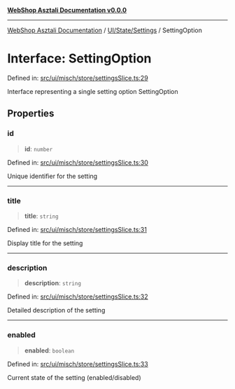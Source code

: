 [**WebShop Asztali Documentation v0.0.0**](../../../../README.md)

***

[WebShop Asztali Documentation](../../../../modules.md) / [UI/State/Settings](../README.md) / SettingOption

# Interface: SettingOption

Defined in: [src/ui/misch/store/settingsSlice.ts:29](https://github.com/yourusername/webshop_asztali/blob/6cd6b8ff5f7d5531f80a92ddbde9cd7ab8ecd569/src/ui/misch/store/settingsSlice.ts#L29)

Interface representing a single setting option
 SettingOption

## Properties

### id

> **id**: `number`

Defined in: [src/ui/misch/store/settingsSlice.ts:30](https://github.com/yourusername/webshop_asztali/blob/6cd6b8ff5f7d5531f80a92ddbde9cd7ab8ecd569/src/ui/misch/store/settingsSlice.ts#L30)

Unique identifier for the setting

***

### title

> **title**: `string`

Defined in: [src/ui/misch/store/settingsSlice.ts:31](https://github.com/yourusername/webshop_asztali/blob/6cd6b8ff5f7d5531f80a92ddbde9cd7ab8ecd569/src/ui/misch/store/settingsSlice.ts#L31)

Display title for the setting

***

### description

> **description**: `string`

Defined in: [src/ui/misch/store/settingsSlice.ts:32](https://github.com/yourusername/webshop_asztali/blob/6cd6b8ff5f7d5531f80a92ddbde9cd7ab8ecd569/src/ui/misch/store/settingsSlice.ts#L32)

Detailed description of the setting

***

### enabled

> **enabled**: `boolean`

Defined in: [src/ui/misch/store/settingsSlice.ts:33](https://github.com/yourusername/webshop_asztali/blob/6cd6b8ff5f7d5531f80a92ddbde9cd7ab8ecd569/src/ui/misch/store/settingsSlice.ts#L33)

Current state of the setting (enabled/disabled)
